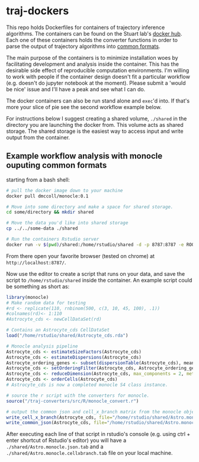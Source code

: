 # traj-dockers
This repo holds Dockerfiles for containers of trajectory inference
algorithms. The containers can be found on the Stuart lab's [docker hub](https://hub.docker.com/u/stuartlab/).
Each one of these containers holds the converter functions in order to
parse the output of trajectory algorithms into [common formats](https://github.com/Stuartlab-UCSC/traj-formats).

The main purpose of the containers is to minimize installation woes by 
facilitating development and analysis inside the container. This has the
desirable side effect of reproducible computation environments. I'm
willing to work with people if the container design doesn't fit a
particular workflow (e.g. doesn't do jupyter notebook at the moment).
Please submit a 'would be nice' issue and I'll have a peak and see what
I can do.

The docker containers can also be run stand alone and `exec`'d into.
If that's more your slice of pie see the second workflow example below.

For instructions below I suggest creating a shared volume,
`./shared` in the directory you are launching the docker from. This 
volume acts as shared storage. The shared storage is the easiest way to
access input and write output from the container.

## Example workflow analysis with monocle ouputing common formats

starting from a bash shell:
```bash
# pull the docker image down to your machine
docker pull dmccoll/monocle:0.1

# Move into some directory and make a space for shared storage.
cd some/directory && mkdir shared

# Move the data you'd like into shared storage
cp ../../some-data ./shared

# Run the containers Rstudio server
docker run -v $(pwd)/shared:/home/rstudio/shared -d -p 8787:8787 -e ROOT=TRUE dpt:0
```
 
From there open your favorite browser (tested on chrome) at `http://localhost:8787/`.

Now use the editor to create a script that runs on your data, and save
the script to `/home/rstudio/shared` inside the container. An example
script could be something as short as:
```R
library(monocle)
# Make random data for testing
#rd <- replicate(110, rnbinom(500, c(3, 10, 45, 100), .1))
#colnames(rd)<- 1:110
#Astrocyte_cds <- newCellDataSet(rd)

# Contains an Astrocyte_cds CellDataSet 
load("/home/rstudio/shared/Astrocyte_cds.rda")

# Monocle analysis pipeline
Astrocyte_cds <- estimateSizeFactors(Astrocyte_cds)
Astrocyte_cds <- estimateDispersions(Astrocyte_cds)
Astrocyte_ordering_genes <- subset(dispersionTable(Astrocyte_cds), mean_expression>=0.1)
Astrocyte_cds <- setOrderingFilter(Astrocyte_cds, Astrocyte_ordering_genes)
Astrocyte_cds <- reduceDimension(Astrocyte_cds, max_components = 2, method = "DDRTree")
Astrocyte_cds <- orderCells(Astrocyte_cds)
# Astrocyte_cds is now a completed monocle S4 class instance.

# source the r script with the converters for monocle.
source("/traj-converters/src/R/monocle_convert.r")

# output the common json and cell_x_branch matrix from the monocle object
write_cell_x_branch(Astrocyte_cds, file="/home/rstudio/shared/Astro.monocle.cellxbranch.tab")
write_common_json(Astrocyte_cds, file="/home/rstudio/shared/Astro.monocle.json")
```

 After executing each line of that script in rstudio's console (e.g. using ctrl + enter shortcut of Rstudio's editor) you will have a `./shared/Astro.monocle.json.tab` and a 
 `./shared/Astro.monocle.cellxbranch.tab` file on your
 local machine.
 